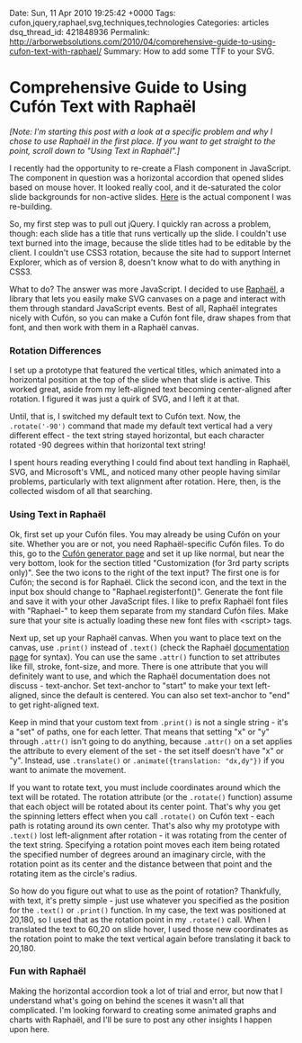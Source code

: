 Date: Sun, 11 Apr 2010 19:25:42 +0000
Tags: cufon,jquery,raphael,svg,techniques,technologies
Categories: articles
dsq_thread_id: 421848936
Permalink: http://arborwebsolutions.com/2010/04/comprehensive-guide-to-using-cufon-text-with-raphael/
Summary: How to add some TTF to your SVG.

# Comprehensive Guide to Using Cufón Text with Raphaël

*[Note: I'm starting this post with a look at a specific problem and why
I chose to use Raphaël in the first place. If you want to get straight
to the point, scroll down to "Using Text in Raphaël".]* 

I recently had
the opportunity to re-create a Flash component in JavaScript. The
component in question was a horizontal accordion that opened slides
based on mouse hover. It looked really cool, and it de-saturated the
color slide backgrounds for non-active slides. [Here][] is the actual
component I was re-building. 

So, my first step was to pull out jQuery. I
quickly ran across a problem, though: each slide has a title that runs
vertically up the slide. I couldn't use text burned into the image,
because the slide titles had to be editable by the client. I couldn't
use CSS3 rotation, because the site had to support Internet Explorer,
which as of version 8, doesn't know what to do with anything in CSS3.

What to do? The answer was more JavaScript. I decided to use
[Raphaël][], a library that lets you easily make SVG canvases on a page
and interact with them through standard JavaScript events. Best of all,
Raphaël integrates nicely with Cufón, so you can make a Cufón font file,
draw shapes from that font, and then work with them in a Raphaël canvas.

### Rotation Differences

I set up a prototype that featured the vertical titles, which animated
into a horizontal position at the top of the slide when that slide is
active. This worked great, aside from my left-aligned text becoming
center-aligned after rotation. I figured it was just a quirk of SVG, and
I left it at that. 

Until, that is, I switched my default text to Cufón
text. Now, the `.rotate('-90')` command that made my default text vertical
had a very different effect - the text string stayed horizontal, but
each character rotated -90 degrees within that horizontal text string! 

I
spent hours reading everything I could find about text handling in
Raphaël, SVG, and Microsoft's VML, and noticed many other people having
similar problems, particularly with text alignment after rotation. Here,
then, is the collected wisdom of all that searching.

### Using Text in Raphaël

Ok, first set up your Cufón files. You may already be using Cufón on
your site. Whether you are or not, you need Raphaël-specific Cufón
files. To do this, go to the [Cufón generator page][] and set it up like
normal, but near the very bottom, look for the section titled
"Customization (for 3rd party scripts only)". See the two icons to the
right of the text input? The first one is for Cufón; the second is for
Raphaël. Click the second icon, and the text in the input box should
change to "Raphael.registerfont()". Generate the font file and save it
with your other JavaScript files. I like to prefix Raphaël font files
with "Raphael-" to keep them separate from my standard Cufón files. Make
sure that your site is actually loading these new font files with
<script\> tags. 

Next up, set up your Raphaël canvas. When you want to
place text on the canvas, use `.print()` instead of `.text()` (check the
Raphaël [documentation page][] for syntax). You can use the same `.attr()`
function to set attributes like fill, stroke, font-size, and more. There
is one attribute that you will definitely want to use, and which the
Raphaël documentation does not discuss - text-anchor. Set text-anchor to
"start" to make your text left-aligned, since the default is centered.
You can also set text-anchor to "end" to get right-aligned text. 

Keep in
mind that your custom text from `.print()` is not a single string - it's a
"set" of paths, one for each letter. That means that setting "x" or "y"
through `.attr()` isn't going to do anything, because `.attr()` on a set
applies the attribute to every element of the set - the set itself
doesn't have "x" or "y". Instead, use `.translate()` or
`.animate({translation: "dx,dy"})` if you want to animate the movement. 

If
you want to rotate text, you must include coordinates around which the
text will be rotated. The rotation attribute (or the `.rotate()` function)
assume that each object will be rotated about its center point. That's
why you get the spinning letters effect when you call `.rotate()` on Cufón
text - each path is rotating around its own center. That's also why my
prototype with `.text()` lost left-alignment after rotation - it was
rotating from the center of the text string. Specifying a rotation point
moves each item being rotated the specified number of degrees around an
imaginary circle, with the rotation point as its center and the distance
between that point and the rotating item as the circle's radius. 

So how
do you figure out what to use as the point of rotation? Thankfully, with
text, it's pretty simple - just use whatever you specified as the
position for the `.text()` or `.print()` function. In my case, the text was
positioned at 20,180, so I used that as the rotation point in my
`.rotate()` call. When I translated the text to 60,20 on slide hover, I
used those new coordinates as the rotation point to make the text
vertical again before translating it back to 20,180.

### Fun with Raphaël

Making the horizontal accordion took a lot of trial and error, but now
that I understand what's going on behind the scenes it wasn't all that
complicated. I'm looking forward to creating some animated graphs and
charts with Raphaël, and I'll be sure to post any other insights I
happen upon here.

  [Here]: http://www.oxylusflash.com/files/1540/index.html
  [Raphaël]: http://www.raphaeljs.com
  [Cufón generator page]: http://cufon.shoqolate.com
  [documentation page]: http://raphaeljs.com/reference.html
